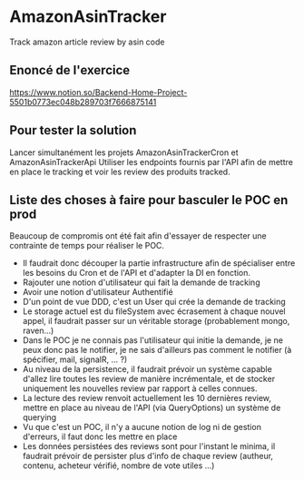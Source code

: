 # AmazonAsinTracker
Track amazon article review by asin code

## Enoncé de l'exercice

https://www.notion.so/Backend-Home-Project-5501b0773ec048b289703f7666875141

## Pour tester la solution
Lancer simultanément les projets AmazonAsinTrackerCron et AmazonAsinTrackerApi
Utiliser les endpoints fournis par l'API afin de mettre en place le tracking et voir les review des produits tracked.

## Liste des choses à faire pour basculer le POC en prod
Beaucoup de compromis ont été fait afin d'essayer de respecter une contrainte de temps pour réaliser le POC.


  * Il faudrait donc découper la partie infrastructure afin de spécialiser entre les besoins du Cron et de l'API et d'adapter la DI en fonction.
  * Rajouter une notion d'utilisateur qui fait la demande de tracking
  * Avoir une notion d'utilisateur Authentifié
  * D'un point de vue DDD, c'est un User qui crée la demande de tracking
  * Le storage actuel est du fileSystem avec écrasement à chaque nouvel appel, il faudrait passer sur un véritable storage (probablement mongo, raven...)
  * Dans le POC je ne connais pas l'utilisateur qui initie la demande, je ne peux donc pas le notifier, je ne sais  d'ailleurs pas comment le notifier (à spécifier, mail, signalR, ... ?)
  * Au niveau de la persistence, il faudrait prévoir un système capable d'allez lire toutes les review de manière incrémentale, et de stocker uniquement les nouvelles review par rapport à celles connues.
  * La lecture des review renvoit actuellement les 10 dernières review, mettre en place au niveau de l'API (via QueryOptions) un système de querying
  * Vu que c'est un POC, il n'y a aucune notion de log ni de gestion d'erreurs, il faut donc les mettre en place
  * Les données persistées des reviews sont pour l'instant le minima, il faudrait prévoir de persister plus d'info de chaque review (autheur, contenu, acheteur vérifié, nombre de vote utiles ...)
